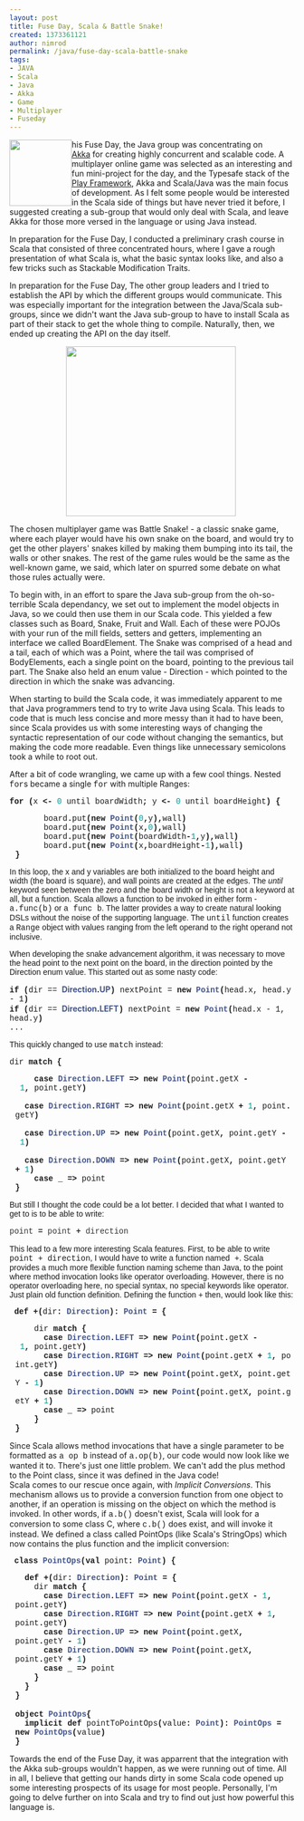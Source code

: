 ```yaml
---
layout: post
title: Fuse Day, Scala & Battle Snake!
created: 1373361121
author: nimrod
permalink: /java/fuse-day-scala-battle-snake
tags:
- JAVA
- Scala
- Java
- Akka
- Game
- Multiplayer
- Fuseday
---
```

<p><img alt="" src="http://www.fromoldbooks.org/DelamotteOrnamentalAlphabets/tn/051-16th-Century-letter-t-q85-468x500.jpg" style="width: 110px; height: 117px; float: left;" /><span style="font-size: 14px;">his Fuse Day, the Java group was concentrating on <a href="http://akka.io/">Akka</a>&nbsp;for creating highly concurrent and scalable code. A multiplayer online game was selected a</span><span style="font-size: 14px;">s an interesting and fun mini-project for the day, and&nbsp;</span><span style="font-size: 14px;">the Typesafe stack of the <a href="http://www.playframework.com/">Play Framework</a></span><span style="font-size: 14px;">, Akka and Scala/Java was the main focus of development. As I felt some people would be interested in the Scala side of things but have never tried it before, I suggested creating a sub-group that would only deal with Scala, and leave Akka for those more versed in the language or using Java instead.</span></p>
<p><span style="font-size: 14px;">In preparation for the Fuse Day, I conducted a preliminary crash course in Scala that consisted of three concentrated hours, where I gave a rough presentation of what Scala is, what the basic syntax looks like, and also a few tricks such as Stackable Modification Traits.</span></p>
<p><span style="font-size: 14px;">In preparation for the Fuse Day, The other group leaders and I tried to establish the API by which the different groups would communicate. This was especially important for the integration between the Java/Scala sub-groups, since we didn&#39;t want the Java sub-group to have to install Scala as part of their stack to get the whole thing to compile. Naturally, then, we ended up creating the API on the day itself.</span></p>
<p><span style="font-size: 14px;"><img alt="" src="http://www.upsidedownbird.com/wp-content/uploads/2013/05/737890_10151220985711378_1745224235_o.jpg" style="width: 300px; height: 300px; margin-left: 100px; margin-right: 100px;" /></span></p>
<p><span style="font-size: 14px;">The chosen multiplayer game was Battle Snake! - a classic snake game, where each player would have his own snake on the board, and would try to get the other players&#39; snakes killed by making them bumping into its tail, the walls or other snakes. The rest of the game rules would be the same as the well-known game, we said, which later on spurred some debate on what those rules actually were.</span></p>
<p><span style="font-size: 14px;">To begin with, in an effort to spare the Java sub-group from the oh-so-terrible Scala dependancy, we set out to implement the model objects in Java, so we could then use them in our Scala code. This yielded a few classes such as Board, Snake, Fruit and Wall. Each of these were POJOs with your run of the mill fields, setters and getters, implementing an interface we called BoardElement. The Snake was comprised of a head and a tail, each of which was a Point, where the tail was comprised of BodyElements, each a single point on the board, pointing to the previous tail part. The Snake also held an enum value - Direction - which pointed to the direction in which the snake was advancing.</span></p>
<p><span style="font-size: 14px;">When starting to build the Scala code, it was immediately apparent to me that Java programmers tend to try to write Java using Scala. This leads to code that is much less concise and more messy than it had to have been, since Scala provides us with some interesting ways of changing the syntactic representation of our code without changing the semantics, but making the code more readable. Even things like unnecessary semicolons took a while to root out.</span></p>
<p><span style="font-size: 14px;">After a bit of code wrangling, we came up with a few cool things. Nested <span style="font-family:courier new,courier,monospace;">for</span>s became a single <span style="font-family:courier new,courier,monospace;">for</span> with multiple Ranges:</span></p>
<p><span style="font-family:courier new,courier,monospace;"><span style="font-size:14px;"><span class="k" style="font-weight: bold;">for</span> <span class="o" style="font-weight: bold;">(</span><span class="n">x</span> <span class="k" style="font-weight: bold;">&lt;-</span> <span class="mi" style="color: rgb(0, 153, 153);">0</span> <span class="n">until</span> <span class="n">boardWidth</span><span class="o" style="font-weight: bold;">;</span> <span class="n">y</span> <span class="k" style="font-weight: bold;">&lt;-</span> <span class="mi" style="color: rgb(0, 153, 153);">0</span> <span class="n">until</span> <span class="n">boardHeight</span><span class="o" style="font-weight: bold;">)</span> <span class="o" style="font-weight: bold;">{</span></span></span></p>
<pre style="font-family: Consolas, 'Liberation Mono', Courier, monospace; margin-top: 0px; margin-bottom: 0px; color: rgb(51, 51, 51); line-height: 18px;">
</pre>
<div class="line" id="LC25" style="padding-left: 10px;">
	<span style="font-family:courier new,courier,monospace;"><span style="font-size:14px;">&nbsp;&nbsp;&nbsp;&nbsp;&nbsp;&nbsp;<span class="n">board</span><span class="o" style="font-weight: bold;">.</span><span class="n">put</span><span class="o" style="font-weight: bold;">(</span><span class="k" style="font-weight: bold;">new</span> <span class="nc" style="color: rgb(68, 85, 136); font-weight: bold;">Point</span><span class="o" style="font-weight: bold;">(</span><span class="mi" style="color: rgb(0, 153, 153);">0</span><span class="o" style="font-weight: bold;">,</span><span class="n">y</span><span class="o" style="font-weight: bold;">),</span><span class="n">wall</span><span class="o" style="font-weight: bold;">)</span></span></span></div>
<div class="line" id="LC26" style="padding-left: 10px;">
	<span style="font-family:courier new,courier,monospace;"><span style="font-size:14px;">&nbsp;&nbsp;&nbsp;&nbsp;&nbsp;&nbsp;<span class="n">board</span><span class="o" style="font-weight: bold;">.</span><span class="n">put</span><span class="o" style="font-weight: bold;">(</span><span class="k" style="font-weight: bold;">new</span> <span class="nc" style="color: rgb(68, 85, 136); font-weight: bold;">Point</span><span class="o" style="font-weight: bold;">(</span><span class="n">x</span><span class="o" style="font-weight: bold;">,</span><span class="mi" style="color: rgb(0, 153, 153);">0</span><span class="o" style="font-weight: bold;">),</span><span class="n">wall</span><span class="o" style="font-weight: bold;">)</span></span></span></div>
<div class="line" id="LC27" style="padding-left: 10px;">
	<span style="font-family:courier new,courier,monospace;"><span style="font-size:14px;">&nbsp;&nbsp;&nbsp;&nbsp;&nbsp;&nbsp;<span class="n">board</span><span class="o" style="font-weight: bold;">.</span><span class="n">put</span><span class="o" style="font-weight: bold;">(</span><span class="k" style="font-weight: bold;">new</span> <span class="nc" style="color: rgb(68, 85, 136); font-weight: bold;">Point</span><span class="o" style="font-weight: bold;">(</span><span class="n">boardWidth</span><span class="o" style="font-weight: bold;">-</span><span class="mi" style="color: rgb(0, 153, 153);">1</span><span class="o" style="font-weight: bold;">,</span><span class="n">y</span><span class="o" style="font-weight: bold;">),</span><span class="n">wall</span><span class="o" style="font-weight: bold;">)</span></span></span></div>
<div class="line" id="LC28" style="padding-left: 10px;">
	<span style="font-family:courier new,courier,monospace;"><span style="font-size:14px;">&nbsp;&nbsp;&nbsp;&nbsp;&nbsp;&nbsp;<span class="n">board</span><span class="o" style="font-weight: bold;">.</span><span class="n">put</span><span class="o" style="font-weight: bold;">(</span><span class="k" style="font-weight: bold;">new</span> <span class="nc" style="color: rgb(68, 85, 136); font-weight: bold;">Point</span><span class="o" style="font-weight: bold;">(</span><span class="n">x</span><span class="o" style="font-weight: bold;">,</span><span class="n">boardHeight</span><span class="o" style="font-weight: bold;">-</span><span class="mi" style="color: rgb(0, 153, 153);">1</span><span class="o" style="font-weight: bold;">),</span><span class="n">wall</span><span class="o" style="font-weight: bold;">)</span></span></span></div>
<div class="line" id="LC29" style="padding-left: 10px;">
	<span style="font-family:courier new,courier,monospace;"><span style="font-size:14px;"><span class="o" style="font-weight: bold;">}</span></span></span></div>
<p><span style="font-family:arial,helvetica,sans-serif;"><span style="font-size:14px;">In this loop, the x and y variables are both initialized to the board height and width (the board is square), and wall points are created at the edges. The&nbsp;<em>until</em> keyword seen between the zero and the board width or height is not a keyword at all, but a function. Scala allows a function to be invoked in either form - <span style="font-family:courier new,courier,monospace;">a.func(b)</span> or <span style="font-family:courier new,courier,monospace;">a func b</span>. The latter provides a way to create natural looking DSLs without the noise of the supporting language. The <span style="font-family:courier new,courier,monospace;">until</span> function creates a <span style="font-family:courier new,courier,monospace;">Range</span> object with values ranging from the left operand to the right operand not inclusive.</span></span></p>
<p><font face="arial, helvetica, sans-serif"><span style="font-size: 14px;">When developing the snake advancement algorithm, it was necessary to move the head point to the next point on the board, in the direction pointed by the Direction enum value. This started out as some nasty code:</span></font></p>
<p><span style="font-family:courier new,courier,monospace;"><span style="font-size: 14px;"><strong>if</strong> <strong>(</strong>dir ==&nbsp;</span></span><span class="nc" style="font-size: 14px; color: rgb(68, 85, 136); font-weight: bold;">Direction</span><span class="o" style="font-size: 14px; font-weight: bold;">.</span><span class="nc" style="font-size: 14px; color: rgb(68, 85, 136); font-weight: bold;">UP</span><span style="font-family:courier new,courier,monospace;"><span style="font-size: 14px;"><strong>)</strong> nextPoint = <strong>new&nbsp;</strong></span></span><span style="color: rgb(68, 85, 136); font-family: 'courier new', courier, monospace; font-size: 14px; font-weight: bold;">Point</span><span style="font-family:courier new,courier,monospace;"><span style="font-size: 14px;"><strong>(</strong>head.x, head.y - 1<strong>)</strong><br />
	<strong>if</strong> <strong>(</strong>dir ==&nbsp;</span></span><span class="nc" style="font-size: 14px; color: rgb(68, 85, 136); font-weight: bold;">Direction</span><span class="o" style="font-size: 14px; font-weight: bold;">.</span><span class="nc" style="font-size: 14px; color: rgb(68, 85, 136); font-weight: bold;">LEFT</span><span style="font-family:courier new,courier,monospace;"><span style="font-size: 14px;"><strong>)</strong> nextPoint = <strong>new</strong>&nbsp;</span></span><span style="color: rgb(68, 85, 136); font-family: 'courier new', courier, monospace; font-size: 14px; font-weight: bold;">Point</span><span style="font-family:courier new,courier,monospace;"><span style="font-size: 14px;"><strong>(</strong>head.x - 1, head.y<strong>)</strong><br />
	...</span></span></p>
<p><font face="arial, helvetica, sans-serif"><span style="font-size: 14px;">This quickly changed to use <span style="font-family:courier new,courier,monospace;">match</span> instead:</span></font></p>
<p><span class="n" style="font-size: 14px; font-family: 'courier new', courier, monospace;">dir</span><span style="font-size: 14px; font-family: 'courier new', courier, monospace;">&nbsp;</span><span class="k" style="font-size: 14px; font-family: 'courier new', courier, monospace; font-weight: bold;">match</span><span style="font-size: 14px; font-family: 'courier new', courier, monospace;">&nbsp;</span><span class="o" style="font-size: 14px; font-family: 'courier new', courier, monospace; font-weight: bold;">{</span></p>
<div class="line" id="LC8" style="padding-left: 10px;">
	<span style="font-family: 'courier new', courier, monospace;"><span style="font-size: 14px;">&nbsp; &nbsp;&nbsp;<span class="k" style="font-weight: bold;">case</span>&nbsp;<span class="nc" style="color: rgb(68, 85, 136); font-weight: bold;">Direction</span><span class="o" style="font-weight: bold;">.</span><span class="nc" style="color: rgb(68, 85, 136); font-weight: bold;">LEFT</span>&nbsp;<span class="k" style="font-weight: bold;">=&gt;</span>&nbsp;<span class="k" style="font-weight: bold;">new</span>&nbsp;<span class="nc" style="color: rgb(68, 85, 136); font-weight: bold;">Point</span><span class="o" style="font-weight: bold;">(</span><span class="n">point</span><span class="o" style="font-weight: bold;">.</span><span class="n">getX</span>&nbsp;<span class="o" style="font-weight: bold;">-</span>&nbsp;<span class="mi" style="color: rgb(0, 153, 153);">1</span><span class="o" style="font-weight: bold;">,</span>&nbsp;<span class="n">point</span><span class="o" style="font-weight: bold;">.</span><span class="n">getY</span><span class="o" style="font-weight: bold;">)</span></span></span></div>
<div class="line" id="LC9" style="padding-left: 10px;">
	<span style="font-family: 'courier new', courier, monospace;"><span style="font-size: 14px;">&nbsp; &nbsp;&nbsp;<span class="k" style="font-weight: bold;">case</span>&nbsp;<span class="nc" style="color: rgb(68, 85, 136); font-weight: bold;">Direction</span><span class="o" style="font-weight: bold;">.</span><span class="nc" style="color: rgb(68, 85, 136); font-weight: bold;">RIGHT</span>&nbsp;<span class="k" style="font-weight: bold;">=&gt;</span>&nbsp;<span class="k" style="font-weight: bold;">new</span>&nbsp;<span class="nc" style="color: rgb(68, 85, 136); font-weight: bold;">Point</span><span class="o" style="font-weight: bold;">(</span><span class="n">point</span><span class="o" style="font-weight: bold;">.</span><span class="n">getX</span>&nbsp;<span class="o" style="font-weight: bold;">+</span>&nbsp;<span class="mi" style="color: rgb(0, 153, 153);">1</span><span class="o" style="font-weight: bold;">,</span>&nbsp;<span class="n">point</span><span class="o" style="font-weight: bold;">.</span><span class="n">getY</span><span class="o" style="font-weight: bold;">)</span></span></span></div>
<div class="line" id="LC10" style="padding-left: 10px;">
	<span style="font-family: 'courier new', courier, monospace;"><span style="font-size: 14px;">&nbsp; &nbsp;&nbsp;<span class="k" style="font-weight: bold;">case</span>&nbsp;<span class="nc" style="color: rgb(68, 85, 136); font-weight: bold;">Direction</span><span class="o" style="font-weight: bold;">.</span><span class="nc" style="color: rgb(68, 85, 136); font-weight: bold;">UP</span>&nbsp;<span class="k" style="font-weight: bold;">=&gt;</span>&nbsp;<span class="k" style="font-weight: bold;">new</span>&nbsp;<span class="nc" style="color: rgb(68, 85, 136); font-weight: bold;">Point</span><span class="o" style="font-weight: bold;">(</span><span class="n">point</span><span class="o" style="font-weight: bold;">.</span><span class="n">getX</span><span class="o" style="font-weight: bold;">,</span>&nbsp;<span class="n">point</span><span class="o" style="font-weight: bold;">.</span><span class="n">getY</span>&nbsp;<span class="o" style="font-weight: bold;">-</span>&nbsp;<span class="mi" style="color: rgb(0, 153, 153);">1</span><span class="o" style="font-weight: bold;">)</span></span></span></div>
<div class="line" id="LC11" style="padding-left: 10px;">
	<span style="font-family: 'courier new', courier, monospace;"><span style="font-size: 14px;">&nbsp; &nbsp;&nbsp;<span class="k" style="font-weight: bold;">case</span>&nbsp;<span class="nc" style="color: rgb(68, 85, 136); font-weight: bold;">Direction</span><span class="o" style="font-weight: bold;">.</span><span class="nc" style="color: rgb(68, 85, 136); font-weight: bold;">DOWN</span>&nbsp;<span class="k" style="font-weight: bold;">=&gt;</span>&nbsp;<span class="k" style="font-weight: bold;">new</span>&nbsp;<span class="nc" style="color: rgb(68, 85, 136); font-weight: bold;">Point</span><span class="o" style="font-weight: bold;">(</span><span class="n">point</span><span class="o" style="font-weight: bold;">.</span><span class="n">getX</span><span class="o" style="font-weight: bold;">,</span>&nbsp;<span class="n">point</span><span class="o" style="font-weight: bold;">.</span><span class="n">getY</span>&nbsp;<span class="o" style="font-weight: bold;">+</span>&nbsp;<span class="mi" style="color: rgb(0, 153, 153);">1</span><span class="o" style="font-weight: bold;">)</span></span></span></div>
<div class="line" id="LC12" style="padding-left: 10px;">
	<span style="font-family: 'courier new', courier, monospace;"><span style="font-size: 14px;">&nbsp;&nbsp;&nbsp;&nbsp;<span class="k" style="font-weight: bold;">case</span>&nbsp;<span class="k" style="font-weight: bold;">_</span>&nbsp;<span class="k" style="font-weight: bold;">=&gt;</span>&nbsp;<span class="n">point</span></span></span></div>
<div class="line" id="LC13" style="padding-left: 10px;">
	<span style="font-family: 'courier new', courier, monospace;"><span style="font-size: 14px;"><span class="o" style="font-weight: bold;">}</span></span></span></div>
<p><font face="arial, helvetica, sans-serif"><span style="font-size: 14px;">But still I thought the code could be a lot better. I decided that what I wanted to get to is to be able to write:</span></font></p>
<p><span style="font-size:14px;"><span style="font-family:courier new,courier,monospace;"><span class="n" style="color: rgb(51, 51, 51); line-height: 18px; white-space: pre;">point</span><span style="color: rgb(51, 51, 51); line-height: 18px; white-space: pre;"> </span><span class="k" style="font-weight: bold; color: rgb(51, 51, 51); line-height: 18px; white-space: pre;">=</span><span style="color: rgb(51, 51, 51); line-height: 18px; white-space: pre;"> </span><span class="n" style="color: rgb(51, 51, 51); line-height: 18px; white-space: pre;">point</span><span style="color: rgb(51, 51, 51); line-height: 18px; white-space: pre;"> </span><span class="o" style="font-weight: bold; color: rgb(51, 51, 51); line-height: 18px; white-space: pre;">+</span><span style="color: rgb(51, 51, 51); line-height: 18px; white-space: pre;"> </span><span class="n" style="color: rgb(51, 51, 51); line-height: 18px; white-space: pre;">direction</span></span></span></p>
<p><span style="font-family: arial, helvetica, sans-serif; font-size: 14px;">This lead to a few more interesting Scala features. First, to be able to write <span style="font-family:courier new,courier,monospace;">point + direction</span>, I would have to write a function named<span style="font-family:courier new,courier,monospace;"> +</span>. Scala provides a much more flexible function naming scheme than Java, to the point where method invocation looks like operator overloading. However, there is no operator overloading here, no special syntax, no special keywords like operator. Just plain old function definition. Defining the function + then, would look like this:</span></p>
<p><span style="font-size:14px;"><span style="font-family:courier new,courier,monospace;">&nbsp;<span class="k" style="font-weight: bold;">def</span>&nbsp;<span class="o" style="font-weight: bold;">+(</span><span class="n">dir</span><span class="k" style="font-weight: bold;">:</span>&nbsp;<span class="kt" style="color: rgb(68, 85, 136); font-weight: bold;">Direction</span><span class="o" style="font-weight: bold;">)</span><span class="k" style="font-weight: bold;">:</span>&nbsp;<span class="kt" style="color: rgb(68, 85, 136); font-weight: bold;">Point</span>&nbsp;<span class="o" style="font-weight: bold;">=</span>&nbsp;<span class="o" style="font-weight: bold;">{</span></span></span></p>
<pre style="font-family: Consolas, 'Liberation Mono', Courier, monospace; margin-top: 0px; margin-bottom: 0px; color: rgb(51, 51, 51); line-height: 18px;">
</pre>
<div class="line" id="LC7" style="padding-left: 10px;">
	<span style="font-size:14px;"><span style="font-family:courier new,courier,monospace;">&nbsp;&nbsp;&nbsp;&nbsp;<span class="n">dir</span>&nbsp;<span class="k" style="font-weight: bold;">match</span>&nbsp;<span class="o" style="font-weight: bold;">{</span></span></span></div>
<div class="line" id="LC8" style="padding-left: 10px;">
	<span style="font-size:14px;"><span style="font-family:courier new,courier,monospace;">&nbsp;&nbsp;&nbsp;&nbsp;&nbsp;&nbsp;<span class="k" style="font-weight: bold;">case</span>&nbsp;<span class="nc" style="color: rgb(68, 85, 136); font-weight: bold;">Direction</span><span class="o" style="font-weight: bold;">.</span><span class="nc" style="color: rgb(68, 85, 136); font-weight: bold;">LEFT</span>&nbsp;<span class="k" style="font-weight: bold;">=&gt;</span>&nbsp;<span class="k" style="font-weight: bold;">new</span>&nbsp;<span class="nc" style="color: rgb(68, 85, 136); font-weight: bold;">Point</span><span class="o" style="font-weight: bold;">(</span><span class="n">point</span><span class="o" style="font-weight: bold;">.</span><span class="n">getX</span>&nbsp;<span class="o" style="font-weight: bold;">-</span>&nbsp;<span class="mi" style="color: rgb(0, 153, 153);">1</span><span class="o" style="font-weight: bold;">,</span>&nbsp;<span class="n">point</span><span class="o" style="font-weight: bold;">.</span><span class="n">getY</span><span class="o" style="font-weight: bold;">)</span></span></span></div>
<div class="line" id="LC9" style="padding-left: 10px;">
	<span style="font-size:14px;"><span style="font-family:courier new,courier,monospace;">&nbsp;&nbsp;&nbsp;&nbsp;&nbsp;&nbsp;<span class="k" style="font-weight: bold;">case</span>&nbsp;<span class="nc" style="color: rgb(68, 85, 136); font-weight: bold;">Direction</span><span class="o" style="font-weight: bold;">.</span><span class="nc" style="color: rgb(68, 85, 136); font-weight: bold;">RIGHT</span>&nbsp;<span class="k" style="font-weight: bold;">=&gt;</span>&nbsp;<span class="k" style="font-weight: bold;">new</span>&nbsp;<span class="nc" style="color: rgb(68, 85, 136); font-weight: bold;">Point</span><span class="o" style="font-weight: bold;">(</span><span class="n">point</span><span class="o" style="font-weight: bold;">.</span><span class="n">getX</span>&nbsp;<span class="o" style="font-weight: bold;">+</span>&nbsp;<span class="mi" style="color: rgb(0, 153, 153);">1</span><span class="o" style="font-weight: bold;">,</span>&nbsp;<span class="n">point</span><span class="o" style="font-weight: bold;">.</span><span class="n">getY</span><span class="o" style="font-weight: bold;">)</span></span></span></div>
<div class="line" id="LC10" style="padding-left: 10px;">
	<span style="font-size:14px;"><span style="font-family:courier new,courier,monospace;">&nbsp;&nbsp;&nbsp;&nbsp;&nbsp;&nbsp;<span class="k" style="font-weight: bold;">case</span>&nbsp;<span class="nc" style="color: rgb(68, 85, 136); font-weight: bold;">Direction</span><span class="o" style="font-weight: bold;">.</span><span class="nc" style="color: rgb(68, 85, 136); font-weight: bold;">UP</span>&nbsp;<span class="k" style="font-weight: bold;">=&gt;</span>&nbsp;<span class="k" style="font-weight: bold;">new</span>&nbsp;<span class="nc" style="color: rgb(68, 85, 136); font-weight: bold;">Point</span><span class="o" style="font-weight: bold;">(</span><span class="n">point</span><span class="o" style="font-weight: bold;">.</span><span class="n">getX</span><span class="o" style="font-weight: bold;">,</span>&nbsp;<span class="n">point</span><span class="o" style="font-weight: bold;">.</span><span class="n">getY</span>&nbsp;<span class="o" style="font-weight: bold;">-</span>&nbsp;<span class="mi" style="color: rgb(0, 153, 153);">1</span><span class="o" style="font-weight: bold;">)</span></span></span></div>
<div class="line" id="LC11" style="padding-left: 10px;">
	<span style="font-size:14px;"><span style="font-family:courier new,courier,monospace;">&nbsp;&nbsp;&nbsp;&nbsp;&nbsp;&nbsp;<span class="k" style="font-weight: bold;">case</span>&nbsp;<span class="nc" style="color: rgb(68, 85, 136); font-weight: bold;">Direction</span><span class="o" style="font-weight: bold;">.</span><span class="nc" style="color: rgb(68, 85, 136); font-weight: bold;">DOWN</span>&nbsp;<span class="k" style="font-weight: bold;">=&gt;</span>&nbsp;<span class="k" style="font-weight: bold;">new</span>&nbsp;<span class="nc" style="color: rgb(68, 85, 136); font-weight: bold;">Point</span><span class="o" style="font-weight: bold;">(</span><span class="n">point</span><span class="o" style="font-weight: bold;">.</span><span class="n">getX</span><span class="o" style="font-weight: bold;">,</span>&nbsp;<span class="n">point</span><span class="o" style="font-weight: bold;">.</span><span class="n">getY</span>&nbsp;<span class="o" style="font-weight: bold;">+</span>&nbsp;<span class="mi" style="color: rgb(0, 153, 153);">1</span><span class="o" style="font-weight: bold;">)</span></span></span></div>
<div class="line" id="LC12" style="padding-left: 10px;">
	<span style="font-size:14px;"><span style="font-family:courier new,courier,monospace;">&nbsp;&nbsp;&nbsp;&nbsp;&nbsp;&nbsp;<span class="k" style="font-weight: bold;">case</span>&nbsp;<span class="k" style="font-weight: bold;">_</span>&nbsp;<span class="k" style="font-weight: bold;">=&gt;</span>&nbsp;<span class="n">point</span></span></span></div>
<div class="line" id="LC13" style="padding-left: 10px;">
	<span style="font-size:14px;"><span style="font-family:courier new,courier,monospace;">&nbsp;&nbsp;&nbsp;&nbsp;<span class="o" style="font-weight: bold;">}</span></span></span></div>
<div class="line" id="LC14" style="padding-left: 10px;">
	<span style="font-size:14px;"><span style="font-family:courier new,courier,monospace;"><span class="o" style="font-weight: bold;">}</span></span></span></div>
<p><span style="font-size: 14px;">Since Scala allows method invocations that have a single parameter to be formatted as <span style="font-family:courier new,courier,monospace;">a op b</span> instead of <span style="font-family:courier new,courier,monospace;">a.op(b)</span>, our code would now look like we wanted it to. There&#39;s just one little problem. We can&#39;t add the plus method to the Point class, since it was defined in the Java code!<br />
	Scala comes to our rescue once again, with <em>Implicit Conversions</em>. This mechanism allows us to provide a conversion function from one object to another, if an operation is missing on the object on which the method is invoked. In other words, if <span style="font-family:courier new,courier,monospace;">a.b()</span> doesn&#39;t exist, Scala will look for a conversion to some class C, where <span style="font-family:courier new,courier,monospace;">c.b()</span> does exist, and will invoke it instead. We defined a class called PointOps (like Scala&#39;s StringOps) which now contains the plus function and the implicit conversion:</span></p>
<p><span style="font-size:14px;"><span style="font-family:courier new,courier,monospace;"><span class="k" style="font-weight: bold;">&nbsp;class</span> <span class="nc" style="color: rgb(68, 85, 136); font-weight: bold;">PointOps</span><span class="o" style="font-weight: bold;">(</span><span class="k" style="font-weight: bold;">val</span> <span class="n">point</span><span class="k" style="font-weight: bold;">:</span> <span class="kt" style="color: rgb(68, 85, 136); font-weight: bold;">Point</span><span class="o" style="font-weight: bold;">)</span> <span class="o" style="font-weight: bold;">{</span></span></span></p>
<pre style="font-family: Consolas, 'Liberation Mono', Courier, monospace; margin-top: 0px; margin-bottom: 0px; color: rgb(51, 51, 51); line-height: 18px;">
</pre>
<div class="line" id="LC6" style="padding-left: 10px;">
	<span style="font-size:14px;"><span style="font-family:courier new,courier,monospace;">&nbsp;&nbsp;<span class="k" style="font-weight: bold;">def</span> <span class="o" style="font-weight: bold;">+(</span><span class="n">dir</span><span class="k" style="font-weight: bold;">:</span> <span class="kt" style="color: rgb(68, 85, 136); font-weight: bold;">Direction</span><span class="o" style="font-weight: bold;">)</span><span class="k" style="font-weight: bold;">:</span> <span class="kt" style="color: rgb(68, 85, 136); font-weight: bold;">Point</span> <span class="o" style="font-weight: bold;">=</span> <span class="o" style="font-weight: bold;">{</span></span></span></div>
<div class="line" id="LC7" style="padding-left: 10px;">
	<span style="font-size:14px;"><span style="font-family:courier new,courier,monospace;">&nbsp;&nbsp;&nbsp;&nbsp;<span class="n">dir</span> <span class="k" style="font-weight: bold;">match</span> <span class="o" style="font-weight: bold;">{</span></span></span></div>
<div class="line" id="LC8" style="padding-left: 10px;">
	<span style="font-size:14px;"><span style="font-family:courier new,courier,monospace;">&nbsp;&nbsp;&nbsp;&nbsp;&nbsp;&nbsp;<span class="k" style="font-weight: bold;">case</span> <span class="nc" style="color: rgb(68, 85, 136); font-weight: bold;">Direction</span><span class="o" style="font-weight: bold;">.</span><span class="nc" style="color: rgb(68, 85, 136); font-weight: bold;">LEFT</span> <span class="k" style="font-weight: bold;">=&gt;</span> <span class="k" style="font-weight: bold;">new</span> <span class="nc" style="color: rgb(68, 85, 136); font-weight: bold;">Point</span><span class="o" style="font-weight: bold;">(</span><span class="n">point</span><span class="o" style="font-weight: bold;">.</span><span class="n">getX</span> <span class="o" style="font-weight: bold;">-</span> <span class="mi" style="color: rgb(0, 153, 153);">1</span><span class="o" style="font-weight: bold;">,</span> <span class="n">point</span><span class="o" style="font-weight: bold;">.</span><span class="n">getY</span><span class="o" style="font-weight: bold;">)</span></span></span></div>
<div class="line" id="LC9" style="padding-left: 10px;">
	<span style="font-size:14px;"><span style="font-family:courier new,courier,monospace;">&nbsp;&nbsp;&nbsp;&nbsp;&nbsp;&nbsp;<span class="k" style="font-weight: bold;">case</span> <span class="nc" style="color: rgb(68, 85, 136); font-weight: bold;">Direction</span><span class="o" style="font-weight: bold;">.</span><span class="nc" style="color: rgb(68, 85, 136); font-weight: bold;">RIGHT</span> <span class="k" style="font-weight: bold;">=&gt;</span> <span class="k" style="font-weight: bold;">new</span> <span class="nc" style="color: rgb(68, 85, 136); font-weight: bold;">Point</span><span class="o" style="font-weight: bold;">(</span><span class="n">point</span><span class="o" style="font-weight: bold;">.</span><span class="n">getX</span> <span class="o" style="font-weight: bold;">+</span> <span class="mi" style="color: rgb(0, 153, 153);">1</span><span class="o" style="font-weight: bold;">,</span> <span class="n">point</span><span class="o" style="font-weight: bold;">.</span><span class="n">getY</span><span class="o" style="font-weight: bold;">)</span></span></span></div>
<div class="line" id="LC10" style="padding-left: 10px;">
	<span style="font-size:14px;"><span style="font-family:courier new,courier,monospace;">&nbsp;&nbsp;&nbsp;&nbsp;&nbsp;&nbsp;<span class="k" style="font-weight: bold;">case</span> <span class="nc" style="color: rgb(68, 85, 136); font-weight: bold;">Direction</span><span class="o" style="font-weight: bold;">.</span><span class="nc" style="color: rgb(68, 85, 136); font-weight: bold;">UP</span> <span class="k" style="font-weight: bold;">=&gt;</span> <span class="k" style="font-weight: bold;">new</span> <span class="nc" style="color: rgb(68, 85, 136); font-weight: bold;">Point</span><span class="o" style="font-weight: bold;">(</span><span class="n">point</span><span class="o" style="font-weight: bold;">.</span><span class="n">getX</span><span class="o" style="font-weight: bold;">,</span> <span class="n">point</span><span class="o" style="font-weight: bold;">.</span><span class="n">getY</span> <span class="o" style="font-weight: bold;">-</span> <span class="mi" style="color: rgb(0, 153, 153);">1</span><span class="o" style="font-weight: bold;">)</span></span></span></div>
<div class="line" id="LC11" style="padding-left: 10px;">
	<span style="font-size:14px;"><span style="font-family:courier new,courier,monospace;">&nbsp;&nbsp;&nbsp;&nbsp;&nbsp;&nbsp;<span class="k" style="font-weight: bold;">case</span> <span class="nc" style="color: rgb(68, 85, 136); font-weight: bold;">Direction</span><span class="o" style="font-weight: bold;">.</span><span class="nc" style="color: rgb(68, 85, 136); font-weight: bold;">DOWN</span> <span class="k" style="font-weight: bold;">=&gt;</span> <span class="k" style="font-weight: bold;">new</span> <span class="nc" style="color: rgb(68, 85, 136); font-weight: bold;">Point</span><span class="o" style="font-weight: bold;">(</span><span class="n">point</span><span class="o" style="font-weight: bold;">.</span><span class="n">getX</span><span class="o" style="font-weight: bold;">,</span> <span class="n">point</span><span class="o" style="font-weight: bold;">.</span><span class="n">getY</span> <span class="o" style="font-weight: bold;">+</span> <span class="mi" style="color: rgb(0, 153, 153);">1</span><span class="o" style="font-weight: bold;">)</span></span></span></div>
<div class="line" id="LC12" style="padding-left: 10px;">
	<span style="font-size:14px;"><span style="font-family:courier new,courier,monospace;">&nbsp;&nbsp;&nbsp;&nbsp;&nbsp;&nbsp;<span class="k" style="font-weight: bold;">case</span> <span class="k" style="font-weight: bold;">_</span> <span class="k" style="font-weight: bold;">=&gt;</span> <span class="n">point</span></span></span></div>
<div class="line" id="LC13" style="padding-left: 10px;">
	<span style="font-size:14px;"><span style="font-family:courier new,courier,monospace;">&nbsp;&nbsp;&nbsp;&nbsp;<span class="o" style="font-weight: bold;">}</span></span></span></div>
<div class="line" id="LC14" style="padding-left: 10px;">
	<span style="font-size:14px;"><span style="font-family:courier new,courier,monospace;">&nbsp;&nbsp;<span class="o" style="font-weight: bold;">}</span></span></span></div>
<div class="line" id="LC15" style="padding-left: 10px;">
	<span style="font-size:14px;"><span style="font-family:courier new,courier,monospace;"><span class="o" style="font-weight: bold;">}</span></span></span></div>
<div class="line" id="LC16" style="padding-left: 10px;">
	&nbsp;</div>
<div class="line" id="LC17" style="padding-left: 10px;">
	<span style="font-size:14px;"><span style="font-family:courier new,courier,monospace;"><span class="k" style="font-weight: bold;">object</span> <span class="nc" style="color: rgb(68, 85, 136); font-weight: bold;">PointOps</span><span class="o" style="font-weight: bold;">{</span></span></span></div>
<div class="line" id="LC18" style="padding-left: 10px;">
	<span style="font-size:14px;"><span style="font-family:courier new,courier,monospace;">&nbsp;&nbsp;<span class="k" style="font-weight: bold;">implicit</span> <span class="k" style="font-weight: bold;">def</span> <span class="n">pointToPointOps</span><span class="o" style="font-weight: bold;">(</span><span class="n">value</span><span class="k" style="font-weight: bold;">:</span> <span class="kt" style="color: rgb(68, 85, 136); font-weight: bold;">Point</span><span class="o" style="font-weight: bold;">)</span><span class="k" style="font-weight: bold;">:</span> <span class="kt" style="color: rgb(68, 85, 136); font-weight: bold;">PointOps</span> <span class="o" style="font-weight: bold;">=</span> <span class="k" style="font-weight: bold;">new</span> <span class="nc" style="color: rgb(68, 85, 136); font-weight: bold;">PointOps</span><span class="o" style="font-weight: bold;">(</span><span class="n">value</span><span class="o" style="font-weight: bold;">)</span></span></span></div>
<div class="line" id="LC19" style="padding-left: 10px;">
	<span style="font-size:14px;"><span style="font-family:courier new,courier,monospace;"><span class="o" style="font-weight: bold;">}</span></span></span></div>
<p><span style="font-size:14px;">Towards the end of the Fuse Day, it was apparrent that the integration with the Akka sub-groups wouldn&#39;t happen, as we were running out of time. All in all, I believe that getting our hands dirty in some Scala code opened up some interesting prospects of its usage for most people. Personally, I&#39;m going to delve further on into Scala and try to find out just how powerful this language is.</span></p>
